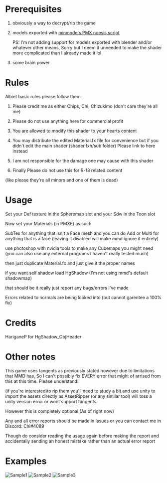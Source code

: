 # Prerequisites
1) obviously a way to decrypt/rip the game
2) models exported with [minmode's PMX noesis script](https://www.deviantart.com/minmode/art/Update-1-6-Noesis-PMX-VMD-export-809252773)

    PS: I'm not adding support for models exported with blender and/or whatever other means, Sorry but I deem it unneeded to make the shader more complicated than I already made it lol
    
    
4) some brain power

# Rules

Albiet basic rules please follow them

1) Please credit me as either Chips, Chi, Chizukimo (don't care they're all me)

2) Please do not use anything here for commercial profit

3) You are allowed to modify this shader to your hearts content

4) You may distribute the edited Material.fx file for convenience but if you didn't edit the main shader (shader.fxh/sub folder) Please link to here instead

5) I am not responsible for the damage one may cause with this shader

6) Finally Please do not use this for R-18 related content

(like please they're all minors and one of them is dead)

# Usage

Set your Def texture in the Spheremap slot and your Sdw in the Toon slot

Now set your Materials (in PMXE) as such

SubTex for anything that isn't a Face mesh and you can do Add or Multi for anything that is a face (leaving it disabled will make mmd ignore it entirely)

use photoshop with nvidia tools to make any Cubemaps you might need (you can also use any external programs I haven't really tested much)

then just duplicate Material.fx and just give it the proper names

if you want self shadow load HgShadow (I'm not using mmd's default shadowmap)

that should be it really just report any bugs/errors I've made

Errors related to normals are being looked into (but cannot garentee a 100% fix)
# Credits

HariganeP for HgShadow_ObjHeader

# Other notes

This game uses tangents as previously stated however due to limitations that MMD has, So I can't possibly fix EVERY error that might of arrised from this at this time. Please understand!

(if you're interested)to rip them you'll need to study a bit and use unity to import the assets directly as AssetRipper (or any similar tool) will toss a unity version error or wont support tangents


However this is completely optional (As of right now)



Any and all error reports should be made in Issues or you can contact me in Discord: Chi#4089

Though do consider reading the usage again before making the report and accidentally sending an honest mistake rather than an actual error report

# Examples
![Sample1](https://user-images.githubusercontent.com/105132829/189573418-5c56788d-60e9-48dc-b118-15f8ff63a926.png)
![Sample2](https://user-images.githubusercontent.com/105132829/189573443-e88dc231-a9ed-4b88-aa7f-fb6bc8eebef5.png)
![Sample3](https://user-images.githubusercontent.com/105132829/189573459-9c505e28-c372-482c-be6b-58fba47447b0.png)

